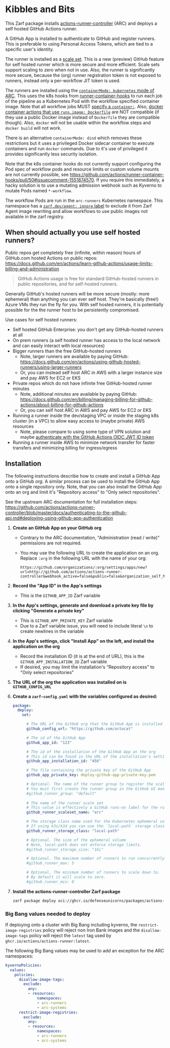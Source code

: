 # Kibbles and Bits

This Zarf package installs [actions-runner-controller](https://github.com/actions/actions-runner-controller) (ARC) and deploys a self hosted GitHub Actions runner.

A GitHub App is installed to authenticate to GitHub and register runners. This is preferable to using Personal Access Tokens, which are tied to a specific user's identity.

The runner is installed as a [scale set](https://github.com/actions/actions-runner-controller/blob/master/docs/preview/gha-runner-scale-set-controller/README.md). This is a new (preview) GitHub feature for self hosted runner which is more secure and more efficient. Scale sets support scaling to zero when not in use. Also, the runner is significantly more secure, because the (org) runner registration token is not exposed to runners, instead only a per-workflow JIT token is used.

The runners are installed using the [`containerMode: kubernetes` mode of ARC](https://github.com/actions/actions-runner-controller/blob/master/docs/deploying-alternative-runners.md#runner-with-k8s-jobs). This uses the k8s hooks from [runner-container-hooks](https://github.com/actions/runner-container-hooks) to run each job of the pipeline as a Kubernetes Pod with the workflow specified container image. Note that all workflow jobs MUST [specify a `container:`](https://docs.github.com/en/actions/creating-actions/metadata-syntax-for-github-actions#example-using-a-dockerfile-in-your-repository). Also, [docker container actions that use `runs.image: Dockerfile`](https://docs.github.com/en/actions/creating-actions/metadata-syntax-for-github-actions#example-using-a-dockerfile-in-your-repository) are NOT compatible (if they use a public Docker image instead of `Dockerfile` they are compatible though). Also, `docker` will not be usable within the workflow steps and `docker build` will not work.

There is an alternative `containerMode: dind` which removes these restrictions but it uses a privileged Docker sidecar container to execute containers and run `docker` commands. Due to it's use of privileged it provides significantly less security isolation.

Note that the k8s container hooks do not currently support configuring the Pod spec of workflow pods and resource limits or custom volume mounts are not currently possible, see https://github.com/actions/runner-container-hooks/pull/50#issuecomment-1551874570. If you require this immediately, a hacky solution is to use a mutating admission webhook such as Kyverno to mutate Pods named `*-workflow`.

The workflow Pods are run in the `arc-runners` Kubernetes namespace. This namespace has a [`zarf.dev/agent: ignore` label](https://github.com/defenseunicorns/kibbles-AND-bits/blob/main/runner-scale-set/namespace.yaml#L5) to exclude it from Zarf Agent image rewriting and allow workflows to use public images not available in the zarf registry.

## When should actually you use self hosted runners?

Public repos get completely free (infinite, within reason) hours of GitHub.com hosted Actions on public repos:  
https://docs.github.com/en/actions/learn-github-actions/usage-limits-billing-and-administration
>GitHub Actions usage is free for standard GitHub-hosted runners in public repositories, and for self-hosted runners.

Generally GitHub's hosted runners will be more secure (mostly: more ephemeral) than anything you can ever self host. They're basically (free!) Azure VMs they run the fly for you. With self hosted runners, it is potentially possible for the the runner host to be persistently compromised.

Use cases for self hosted runners:

* Self hosted GitHub Enterprise: you don't get any GitHub-hosted runners at all
* On prem runners (a self hosted runner has access to the local network and can easily interact with local resources)
* Bigger runners than the free GitHub-hosted runners
  * Note, larger runners are available by paying GitHub: https://docs.github.com/en/actions/using-github-hosted-runners/using-larger-runners
  * Or, you can instead self host ARC in AWS with a larger instance size and pay AWS for EC2 or EKS
* Private repos which do not have infinite free GitHub-hosted runner minutes
  * Note, additional minutes are available by paying GitHub: https://docs.github.com/en/billing/managing-billing-for-github-actions/about-billing-for-github-actions
  * Or, you can self host ARC in AWS and pay AWS for EC2 or EKS
* Running a runner inside the dev/staging VPC or inside the staging k8s cluster (in a VPC) to allow easy access to (maybe private) AWS resources
  * Note, please compare to using some type of VPN solution and maybe [authenticate with the GitHub Actions OIDC JWT ID token](https://docs.github.com/en/actions/deployment/security-hardening-your-deployments/configuring-openid-connect-in-amazon-web-services)
* Running a runner inside AWS to minimize network transfer for faster transfers and minimizing billing for ingress/egress

## Installation

The following instructions describe how to create and install a GitHub App onto a GitHub _org_. A similar process can be used to install the GitHub App onto a single repository only. Note, that you can also install the GitHub App onto an org and limit it's "Repository access" to "Only select repositories".

See the upstream ARC documentation for full installation steps:
https://github.com/actions/actions-runner-controller/blob/master/docs/authenticating-to-the-github-api.md#deploying-using-github-app-authentication

1. **Create an GitHub App on your GitHub org**
   * Contrary to the ARC documentation, "Administration (read / write)" permissions are not required.
   * You may use the following URL to create the application on an org. Replace `:org` in the following URL with the name of your org:

     ```
     https://github.com/organizations/:org/settings/apps/new?url=http://github.com/actions/actions-runner-controller&webhook_active=false&public=false&organization_self_hosted_runners=write&actions=read&checks=read
     ```

2. **Record the "App ID" in the App's settings**
    * This is the `GITHUB_APP_ID` Zarf variable
3. **In the App's settings, generate and download a private key file by clicking "Generate a private key"**
    * This is `GITHUB_APP_PRIVATE_KEY` Zarf variable
    * Due to a Zarf variable issue, you will need to include literal `\n` to create newlines in the variable
4. **In the App's settings, click "Install App" on the left, and install the application on the org**
    * Record the installation ID (it is at the end of URL), this is the `GITHUB_APP_INSTALLATION_ID` Zarf variable
    * If desired, you may limit the installation's "Repository access" to "Only select repositories"
5. **The URL of the org the application was installed on is `GITHUB_CONFIG_URL`**
6. **Create a `zarf-config.yaml` with the variables configured as desired:**

   ```yaml
   package:
     deploy:
       set:

         # The URL of the GitHub org that the GitHub App is installed on
         github_config_url: "https://github.com/octocat"

         # The id of the GitHub App
         github_app_id: "123"

         # The id of the installation of the GitHub App on the org
         # This id can be found in the URL of the installation's settings
         github_app_installation_id: "456"

         # The file containing the private key of the GitHub App
         github_app_private_key: deploy-github-app-private-key.pem

         # Optional. The name of the runner group to register the scale set in
         # You must first create the runner group in the GitHub UI manually before setting it here
         #github_runner_group: "default"
    
         # The name of the runner scale set
         # This value is effectively a GitHub runs-on label for the runners. Note the runners will not have an "on-prem" label
         github_runner_scaleset_name: "arc"
   
         # The storage class name used for the Kubernetes ephemeral volume (temporary PVC/PV) used for the working directory of workflow execution.
         # If using k3s/k3d you can use the `local-path` storage class.
         github_runner_storage_class: "local-path"
   
         # Optional. The size of the ephemeral volume
         # Note, local-path does not enforce storage limits.
         #github_runner_storage_size: "1Gi"
   
         # Optional. The maximum number of runners to run concurrently.
         #github_runner_max: 5
   
         # Optional. The minimum number of runners to scale down to.
         # By default it will scale to zero.
         #github_runner_min: 0
   ```

7. **Install the actions-runner-controller Zarf package**

   ```bash
   zarf package deploy oci://ghcr.io/defenseunicorns/packages/actions-runner-controller:0.0.2-amd64
   ```

### Big Bang values needed to deploy

If deploying onto a cluster with Big Bang including kyverno, the `restrict-image-registries` policy will reject non Iron Bank images and the `disallow-image-tags` policy will reject the `latest` tag used by `ghcr.io/actions/actions-runner:latest`.

The following Big Bang values may be used to add an exception for the ARC namespaces:

```yaml
kyvernoPolicies:
  values:
    policies:
      disallow-image-tags:
        exclude:
          any:
          - resources:
              namespaces:
              - arc-runners
              - arc-systems
      restrict-image-registries:
        exclude:
          any:
          - resources:
              namespaces:
              - arc-runners
              - arc-systems
```
